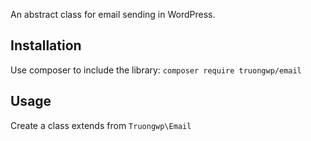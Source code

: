 An abstract class for email sending in WordPress.

## Installation

Use composer to include the library:
`composer require truongwp/email`

## Usage

Create a class extends from `Truongwp\Email`
